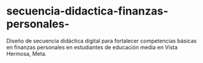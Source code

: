 # secuencia-didactica-finanzas-personales-
Diseño de secuencia didáctica digital para fortalecer competencias básicas en finanzas personales en estudiantes de educación media en Vista Hermosa, Meta.
